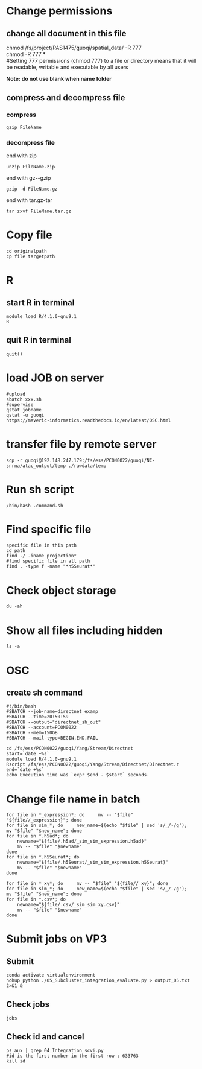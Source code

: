 # Change permissions
## change all document in this file
chmod /fs/project/PAS1475/guoqi/spatial_data/ -R 777  
chmod -R 777 *  
#Setting 777 permissions (chmod 777) to a file or directory means that it will be readable, writable and executable by all users

**Note: do not use blank when name folder**  

## compress and decompress file 
### compress
```{r}
gzip FileName
```

### decompress file
end with zip
```{r}
unzip FileName.zip
```
end with gz--gzip
```{r}
gzip -d FileName.gz
```
end with tar.gz-tar
```{r}
tar zxvf FileName.tar.gz
```
# Copy file
```{r}
cd originalpath
cp file targetpath
```

# R  
## start R in terminal
```{r}
module load R/4.1.0-gnu9.1
R
```
## quit R in terminal
```{r}
quit()
```
# load JOB on server
```{linux}
#upload
sbatch xxx.sh
#supervise
qstat jobname
qstat -u guoqi
https://maveric-informatics.readthedocs.io/en/latest/OSC.html
```
# transfer file by remote server
```{r}
scp -r guoqi@192.148.247.179:/fs/ess/PCON0022/guoqi/NC-snrna/atac_output/temp ./rawdata/temp
```
# Run sh script
```
/bin/bash .command.sh
```

# Find specific file 
```
specific file in this path
cd path
find ./ -iname projection*
#find specific file in all path
find . -type f -name "*h5Seurat*"
```
# Check object storage
```
du -ah
```

# Show all files including hidden
```
ls -a
```

# OSC

## create sh command
```{r}
#!/bin/bash
#SBATCH --job-name=directnet_examp
#SBATCH --time=20:50:59
#SBATCH --output="directnet_sh_out"
#SBATCH --account=PCON0022
#SBATCH --mem=150GB
#SBATCH --mail-type=BEGIN,END,FAIL

cd /fs/ess/PCON0022/guoqi/Yang/Stream/Directnet
start=`date +%s`
module load R/4.1.0-gnu9.1
Rscript /fs/ess/PCON0022/guoqi/Yang/Stream/Directnet/Directnet.r
end=`date +%s`
echo Execution time was `expr $end - $start` seconds.
```

# Change file name in batch
```
for file in *_expression*; do     mv -- "$file" "${file//_expression}"; done
for file in sim_*; do     new_name=$(echo "$file" | sed 's/_/-/g');     mv "$file" "$new_name"; done
for file in *.h5ad*; do
    newname="${file/.h5ad/_sim_sim_expression.h5ad}"
    mv -- "$file" "$newname"
done
for file in *.h5Seurat*; do
    newname="${file/.h5Seurat/_sim_sim_expression.h5Seurat}"
    mv -- "$file" "$newname"
done

for file in *_xy*; do     mv -- "$file" "${file//_xy}"; done
for file in sim_*; do     new_name=$(echo "$file" | sed 's/_/-/g');     mv "$file" "$new_name"; done
for file in *.csv*; do
    newname="${file/.csv/_sim_sim_xy.csv}"
    mv -- "$file" "$newname"
done
```
# Submit jobs on VP3

## Submit

```
conda activate virtualenvironment
nohup python ./05_Subcluster_integration_evaluate.py > output_05.txt 2>&1 &
```
## Check jobs

```
jobs
```

## Check id and cancel

```
ps aux | grep 04_Integration_scvi.py
#id is the first number in the first row : 633763
kill id
```
